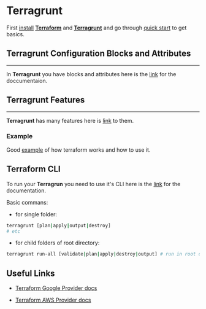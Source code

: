 # Terragrunt

First [install][qk-st] [**Terraform**][trfrm] and [**Terragrunt**][trgnt] and go through [quick start][qk-st] to get basics.

[trfrm]:https://learn.hashicorp.com/tutorials/terraform/install-cli
[trgnt]:https://terragrunt.gruntwork.io/docs/getting-started/install/
[qk-st]:https://terragrunt.gruntwork.io/docs/getting-started/quick-start/

## Terragrunt Configuration Blocks and Attributes

---

In **Terragrunt** you have blocks and attributes here is the [link][blk-atr] for the doccumentaion.

[blk-atr]:https://terragrunt.gruntwork.io/docs/reference/config-blocks-and-attributes/

## Terragrunt Features

---

**Terragrunt** has many features here is [link][feat] to them.

### Example

Good [example][kyc-dry] of how terraform works and how to use it.

[feat]:https://terragrunt.gruntwork.io/docs/#features
[kyc-dry]:https://terragrunt.gruntwork.io/docs/features/keep-your-terraform-code-dry/

## Terraform CLI

To run your **Terragrun** you need to use it's CLI here is the [link][trnt-cli] for the documentation.

[trnt-cli]:https://terragrunt.gruntwork.io/docs/reference/cli-options/

Basic commans:

* for single folder:

```sh
terragrunt [plan|apply|output|destroy]
# etc
```

* for child folders of root directory:

```sh
terragrunt run-all [validate|plan|apply|destroy|output] # run in root directory to apply for all child *.hcl files
```

## Useful Links

* [Terraform Google Provider docs](https://registry.terraform.io/providers/hashicorp/google/latest)

* [Terraform AWS Provider docs](https://registry.terraform.io/providers/hashicorp/aws/latest)